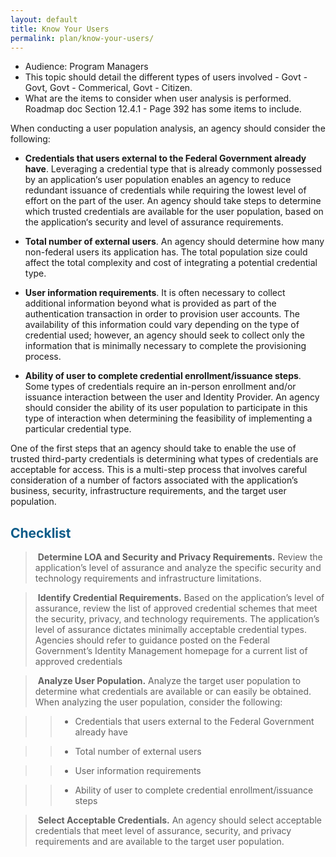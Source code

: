 ```yaml
---
layout: default
title: Know Your Users
permalink: plan/know-your-users/
---
```


- Audience: Program Managers
- This topic should detail the different types of users involved - Govt - Govt, Govt - Commerical, Govt - Citizen.
- What are the items to consider when user analysis is performed. Roadmap doc Section 12.4.1 - Page 392 has some items to include.

When conducting a user population analysis, an agency should consider the
following:

- **Credentials that users external to the Federal Government already have**. Leveraging
a credential type that is already commonly possessed by an application‘s user population
enables an agency to reduce redundant issuance of credentials while requiring the lowest
level of effort on the part of the user. An agency should take steps to determine which
trusted credentials are available for the user population, based on the application‘s
security and level of assurance requirements.

- **Total number of external users**. An agency should determine how many non-federal
users its application has. The total population size could affect the total complexity and
cost of integrating a potential credential type.

- **User information requirements**. It is often necessary to
collect additional information beyond what is provided as part of the authentication
transaction in order to provision user accounts. The availability of this information could
vary depending on the type of credential used; however, an agency should seek to collect
only the information that is minimally necessary to complete the provisioning process.

- **Ability of user to complete credential enrollment/issuance steps**. Some types of
credentials require an in-person enrollment and/or issuance interaction between the user
and Identity Provider. An agency should consider the ability of its user population to
participate in this type of interaction when determining the feasibility of implementing a
particular credential type.

One of the first steps that an agency should take to enable the use of trusted third-party credentials is determining what types of credentials are acceptable for access. This is a multi-step process that involves careful consideration of a number of factors associated with the application’s business, security, infrastructure requirements, and the target user population.

## <span style="color: #0C5C89">**Checklist**</span>

> <i class="fa fa-check-square-o"></i> &nbsp;**Determine LOA and Security and Privacy Requirements.** Review the application’s level of assurance and analyze the specific security and technology requirements and infrastructure limitations.

> <i class="fa fa-check-square-o"></i> &nbsp;**Identify Credential Requirements.** Based on the application’s level of assurance, review the list of approved credential schemes that meet the security, privacy, and technology requirements. The application’s level of assurance dictates minimally acceptable credential types. Agencies should refer to guidance posted on the Federal Government’s Identity Management homepage for a current list of approved credentials

> <i class="fa fa-check-square-o"></i> &nbsp;**Analyze User Population.** Analyze the target user population to determine what credentials are available or can easily be obtained. When analyzing the user population, consider the following:

>> * Credentials that users external to the Federal Government already have 

>> * Total number of external users 

>> * User information requirements 

>> * Ability of user to complete credential enrollment/issuance steps

> <i class="fa fa-check-square-o"></i> &nbsp;**Select Acceptable Credentials.** An agency should select acceptable credentials that meet level of assurance, security, and privacy requirements and are available to the target user population.










































